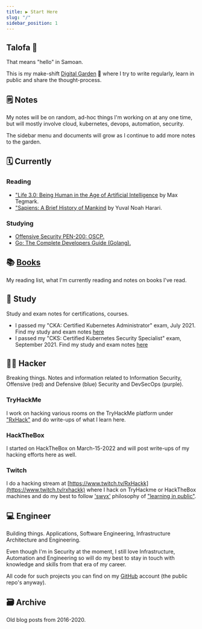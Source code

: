 ```yaml
---
title: ▶ Start Here
slug: "/"
sidebar_position: 1
---
```


## Talofa 👋

That means "hello" in Samoan.

This is my make-shift [Digital Garden](https://joelhooks.com/digital-garden) 🌱 where I try to write regularly, learn in public and share the thought-process.

## 🗒 Notes

My notes will be on random, ad-hoc things I'm working on at any one time, but will mostly involve cloud, kubernetes, devops, automation, security.

The sidebar menu and documents will grow as I continue to add more notes to the garden.

## 🗓️ Currently

### Reading

- ["Life 3.0: Being Human in the Age of Artificial Intelligence](https://www.goodreads.com/book/show/34272565-life-3-0) by Max Tegmark.
- ["Sapiens: A Brief History of Mankind](https://www.goodreads.com/book/show/23692271-sapiens) by Yuval Noah Harari.

### Studying

- [Offensive Security PEN-200: OSCP.](https://www.offensive-security.com/pwk-oscp/)
- [Go: The Complete Developers Guide (Golang).](https://www.udemy.com/share/101Xzy3@hziIwJOYjh6rFVCIAKG1zdfk5Eb-J9Kemb9gSJhrrXEqB7SOZamW13muBuWYkvjneg==/)

## 📚 [Books](books/reading-list.md)

My reading list, what I'm currently reading and notes on books I've read.

## 📗 Study

Study and exam notes for certifications, courses.

- I passed my "CKA: Certified Kubernetes Administrator" exam, July 2021. Find my study and exam notes [here](study/CKA/README.md)
- I passed my "CKS: Certified Kubernetes Security Specialist" exam, September 2021. Find my study and exam notes [here](study/CKS/README.md)

## 🏴‍☠️ Hacker

Breaking things. Notes and information related to Information Security, Offensive (red) and Defensive (blue) Security and DevSecOps (purple).

### TryHackMe

I work on hacking various rooms on the TryHackMe platform under ["RxHack"](https://tryhackme.com/p/rxhack) and do write-ups of what I learn here.

### HackTheBox

I started on HackTheBox on March-15-2022 and will post write-ups of my hacking efforts here as well.

### Twitch

I do a hacking stream at [https://www.twitch.tv/RxHackk](https://www.twitch.tv/rxhackk) where I hack on TryHackme or HackTheBox machines and do my best to follow ['swyx'](https://www.swyx.io/about) philosophy of ["learning in public"](https://www.swyx.io/learn-in-public/).

## 💻 Engineer

Building things. Applications, Software Engineering, Infrastructure Architecture and Engineering.

Even though I'm in Security at the moment, I still love Infrastructure, Automation and Engineering so will do my best to stay in touch with knowledge and skills from that era of my career.

All code for such projects you can find on my [GitHub](https://github.com/ronamosa) account (the public repo's anyway).

## 🗃 Archive

Old blog posts from 2016-2020.

